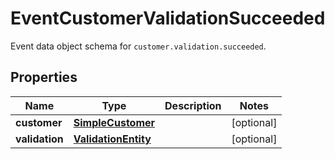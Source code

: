 

# EventCustomerValidationSucceeded

Event data object schema for `customer.validation.succeeded`.

## Properties

| Name | Type | Description | Notes |
|------------ | ------------- | ------------- | -------------|
|**customer** | [**SimpleCustomer**](SimpleCustomer.md) |  |  [optional] |
|**validation** | [**ValidationEntity**](ValidationEntity.md) |  |  [optional] |



